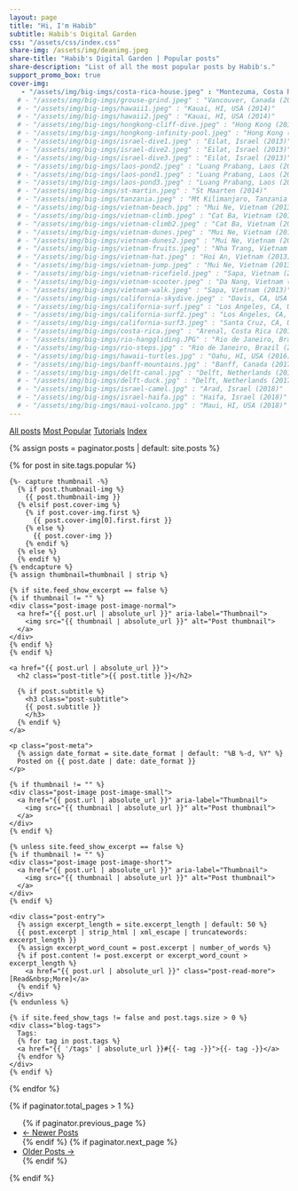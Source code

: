 ```yaml
---
layout: page
title: "Hi, I'm Habib"
subtitle: Habib's Digital Garden
css: "/assets/css/index.css"
share-img: /assets/img/deanimg.jpeg
share-title: "Habib's Digital Garden | Popular posts"
share-description: "List of all the most popular posts by Habib's."
support_promo_box: true
cover-img:
   - "/assets/img/big-imgs/costa-rica-house.jpeg" : "Montezuma, Costa Rica (2011)"
  # - "/assets/img/big-imgs/grouse-grind.jpeg" : "Vancouver, Canada (2014)"
  # - "/assets/img/big-imgs/hawaii1.jpeg" : "Kauai, HI, USA (2014)"
  # - "/assets/img/big-imgs/hawaii2.jpeg" : "Kauai, HI, USA (2014)"
  # - "/assets/img/big-imgs/hongkong-cliff-dive.jpeg" : "Hong Kong (2014)"
  # - "/assets/img/big-imgs/hongkong-infinity-pool.jpeg" : "Hong Kong (2014)"
  # - "/assets/img/big-imgs/israel-dive1.jpeg" : "Eilat, Israel (2013)"
  # - "/assets/img/big-imgs/israel-dive2.jpeg" : "Eilat, Israel (2013)"
  # - "/assets/img/big-imgs/israel-dive3.jpeg" : "Eilat, Israel (2013)"
  # - "/assets/img/big-imgs/laos-pond2.jpeg" : "Luang Prabang, Laos (2014)"
  # - "/assets/img/big-imgs/laos-pond1.jpeg" : "Luang Prabang, Laos (2014)"
  # - "/assets/img/big-imgs/laos-pond3.jpeg" : "Luang Prabang, Laos (2014)"
  # - "/assets/img/big-imgs/st-martin.jpeg" : "St Maarten (2014)"
  # - "/assets/img/big-imgs/tanzania.jpeg" : "Mt Kilimanjaro, Tanzania (2012)"
  # - "/assets/img/big-imgs/vietnam-beach.jpg" : "Mui Ne, Vietnam (2013)"
  # - "/assets/img/big-imgs/vietnam-climb.jpeg" : "Cat Ba, Vietnam (2013)"
  # - "/assets/img/big-imgs/vietnam-climb2.jpeg" : "Cat Ba, Vietnam (2013)" 
  # - "/assets/img/big-imgs/vietnam-dunes.jpeg" : "Mui Ne, Vietnam (2013)"
  # - "/assets/img/big-imgs/vietnam-dunes2.jpeg" : "Mui Ne, Vietnam (2013)"
  # - "/assets/img/big-imgs/vietnam-fruits.jpeg" : "Nha Trang, Vietnam (2013)"
  # - "/assets/img/big-imgs/vietnam-hat.jpeg" : "Hoi An, Vietnam (2013)"
  # - "/assets/img/big-imgs/vietnam-jump.jpeg" : "Mui Ne, Vietnam (2013)"
  # - "/assets/img/big-imgs/vietnam-ricefield.jpeg" : "Sapa, Vietnam (2013)"
  # - "/assets/img/big-imgs/vietnam-scooter.jpeg" : "Da Nang, Vietnam (2013)"
  # - "/assets/img/big-imgs/vietnam-walk.jpeg" : "Sapa, Vietnam (2013)"
  # - "/assets/img/big-imgs/california-skydive.jpeg" : "Davis, CA, USA (2008)"
  # - "/assets/img/big-imgs/california-surf.jpeg" : "Los Angeles, CA, USA (2008)"
  # - "/assets/img/big-imgs/california-surf2.jpeg" : "Los Angeles, CA, USA (2008)" 
  # - "/assets/img/big-imgs/california-surf3.jpeg" : "Santa Cruz, CA, USA (2009)"
  # - "/assets/img/big-imgs/costa-rica.jpeg" : "Arenal, Costa Rica (2011)"
  # - "/assets/img/big-imgs/rio-hanggliding.JPG" : "Rio de Janeiro, Brazil (2015)"  
  # - "/assets/img/big-imgs/rio-steps.jpg" : "Rio de Janeiro, Brazil (2015)"  
  # - "/assets/img/big-imgs/hawaii-turtles.jpg" : "Oahu, HI, USA (2016)"  
  # - "/assets/img/big-imgs/banff-mountains.jpg" : "Banff, Canada (2017)"  
  # - "/assets/img/big-imgs/delft-canal.jpg" : "Delft, Netherlands (2017)"  
  # - "/assets/img/big-imgs/delft-duck.jpg" : "Delft, Netherlands (2017)"  
  # - "/assets/img/big-imgs/israel-camel.jpg" : "Arad, Israel (2018)"  
  # - "/assets/img/big-imgs/israel-haifa.jpg" : "Haifa, Israel (2018)"  
  # - "/assets/img/big-imgs/maui-volcano.jpg" : "Maui, HI, USA (2018)"  
---
```


<div class="list-filters">
  <a href="/" class="list-filter">All posts</a>
  <a href="/popular" class="list-filter filter-selected">Most Popular</a>
  <a href="/tutorials" class="list-filter">Tutorials</a>
  <a href="/tags" class="list-filter">Index</a>
</div>

{% assign posts = paginator.posts | default: site.posts %}

<div class="posts-list">
  {% for post in site.tags.popular %}
  <article class="post-preview">

    {%- capture thumbnail -%}
      {% if post.thumbnail-img %}
        {{ post.thumbnail-img }}
      {% elsif post.cover-img %}
        {% if post.cover-img.first %}
          {{ post.cover-img[0].first.first }}
        {% else %}
          {{ post.cover-img }}
        {% endif %}
      {% else %}
      {% endif %}
    {% endcapture %}
    {% assign thumbnail=thumbnail | strip %}

    {% if site.feed_show_excerpt == false %}
    {% if thumbnail != "" %}
    <div class="post-image post-image-normal">
      <a href="{{ post.url | absolute_url }}" aria-label="Thumbnail">
        <img src="{{ thumbnail | absolute_url }}" alt="Post thumbnail">
      </a>
    </div>
    {% endif %}
    {% endif %}

    <a href="{{ post.url | absolute_url }}">
      <h2 class="post-title">{{ post.title }}</h2>

      {% if post.subtitle %}
        <h3 class="post-subtitle">
        {{ post.subtitle }}
        </h3>
      {% endif %}
    </a>

    <p class="post-meta">
      {% assign date_format = site.date_format | default: "%B %-d, %Y" %}
      Posted on {{ post.date | date: date_format }}
    </p>

    {% if thumbnail != "" %}
    <div class="post-image post-image-small">
      <a href="{{ post.url | absolute_url }}" aria-label="Thumbnail">
        <img src="{{ thumbnail | absolute_url }}" alt="Post thumbnail">
      </a>
    </div>
    {% endif %}

    {% unless site.feed_show_excerpt == false %}
    {% if thumbnail != "" %}
    <div class="post-image post-image-short">
      <a href="{{ post.url | absolute_url }}" aria-label="Thumbnail">
        <img src="{{ thumbnail | absolute_url }}" alt="Post thumbnail">
      </a>
    </div>
    {% endif %}

    <div class="post-entry">
      {% assign excerpt_length = site.excerpt_length | default: 50 %}
      {{ post.excerpt | strip_html | xml_escape | truncatewords: excerpt_length }}
      {% assign excerpt_word_count = post.excerpt | number_of_words %}
      {% if post.content != post.excerpt or excerpt_word_count > excerpt_length %}
        <a href="{{ post.url | absolute_url }}" class="post-read-more">[Read&nbsp;More]</a>
      {% endif %}
    </div>
    {% endunless %}

    {% if site.feed_show_tags != false and post.tags.size > 0 %}
    <div class="blog-tags">
      Tags:
      {% for tag in post.tags %}
      <a href="{{ '/tags' | absolute_url }}#{{- tag -}}">{{- tag -}}</a>
      {% endfor %}
    </div>
    {% endif %}

   </article>
  {% endfor %}
</div>

{% if paginator.total_pages > 1 %}
<ul class="pagination main-pager">
  {% if paginator.previous_page %}
  <li class="page-item previous">
    <a class="page-link" href="{{ paginator.previous_page_path | absolute_url }}">&larr; Newer Posts</a>
  </li>
  {% endif %}
  {% if paginator.next_page %}
  <li class="page-item next">
    <a class="page-link" href="{{ paginator.next_page_path | absolute_url }}">Older Posts &rarr;</a>
  </li>
  {% endif %}
</ul>
{% endif %}
